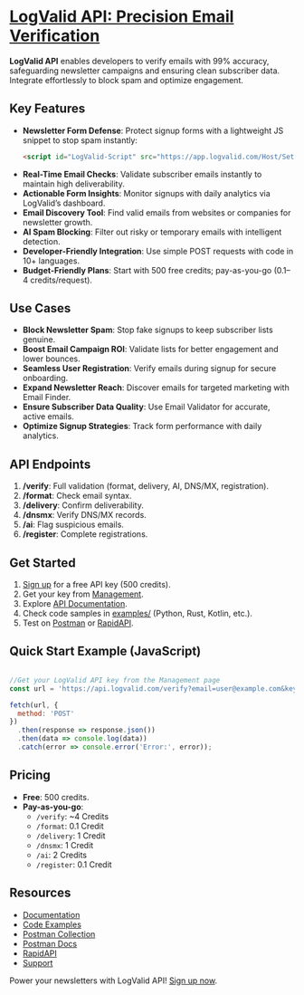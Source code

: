 # [LogValid API: Precision Email Verification](https://logvalid.com/)


**LogValid API** enables developers to verify emails with 99% accuracy, safeguarding newsletter campaigns and ensuring clean subscriber data. Integrate effortlessly to block spam and optimize engagement.

## Key Features
- **Newsletter Form Defense**: Protect signup forms with a lightweight JS snippet to stop spam instantly:
  ```html
  <script id="LogValid-Script" src="https://app.logvalid.com/Host/Setup-LogValid.js?v=1.27" webKey="YOUR_WEB_KEY" formKey="YOUR_PUBLIC_FORM_KEY"></script>
  ```
- **Real-Time Email Checks**: Validate subscriber emails instantly to maintain high deliverability.
- **Actionable Form Insights**: Monitor signups with daily analytics via LogValid’s dashboard.
- **Email Discovery Tool**: Find valid emails from websites or companies for newsletter growth.
- **AI Spam Blocking**: Filter out risky or temporary emails with intelligent detection.
- **Developer-Friendly Integration**: Use simple POST requests with code in 10+ languages.
- **Budget-Friendly Plans**: Start with 500 free credits; pay-as-you-go (0.1–4 credits/request).

## Use Cases
- **Block Newsletter Spam**: Stop fake signups to keep subscriber lists genuine.
- **Boost Email Campaign ROI**: Validate lists for better engagement and lower bounces.
- **Seamless User Registration**: Verify emails during signup for secure onboarding.
- **Expand Newsletter Reach**: Discover emails for targeted marketing with Email Finder.
- **Ensure Subscriber Data Quality**: Use Email Validator for accurate, active emails.
- **Optimize Signup Strategies**: Track form performance with daily analytics.

## API Endpoints
1. **/verify**: Full validation (format, delivery, AI, DNS/MX, registration).
2. **/format**: Check email syntax.
3. **/delivery**: Confirm deliverability.
4. **/dnsmx**: Verify DNS/MX records.
5. **/ai**: Flag suspicious emails.
6. **/register**: Complete registrations.

## Get Started
1. [Sign up](https://logvalid.com) for a free API key (500 credits).
2. Get your key from [Management](https://app.logvalid.com/Management).
3. Explore [API Documentation](docs/api.md).
4. Check code samples in [examples/](examples/) (Python, Rust, Kotlin, etc.).
5. Test on [Postman](https://www.postman.com/hashemdev/logvalid/collection/z1rhdij/logvalid-email-verification-api?action=share&creator=16638588) or [RapidAPI](https://rapidapi.com/hashemdev94-rrzDG4laatO/api/logvalid-next-gen-email-verification).

## Quick Start Example (JavaScript)
```javaScript

//Get your LogValid API key from the Management page
const url = 'https://api.logvalid.com/verify?email=user@example.com&key=YOUR_API_KEY';

fetch(url, {
  method: 'POST'
})
  .then(response => response.json())
  .then(data => console.log(data))
  .catch(error => console.error('Error:', error));
```

## Pricing
- **Free**: 500 credits.
- **Pay-as-you-go**:
  - `/verify`: ~4 Credits
  - `/format`: 0.1 Credit
  - `/delivery`: 1 Credit
  - `/dnsmx`: 1 Credit
  - `/ai`: 2 Credits
  - `/register`: 0.1 Credit

## Resources
- [Documentation](docs/api.md)
- [Code Examples](examples/)
- [Postman Collection](https://www.postman.com/hashemdev/logvalid/collection/z1rhdij/logvalid-email-verification-api?action=share&creator=16638588)
- [Postman Docs](https://documenter.getpostman.com/view/16638588/2sB2j1hCqE)
- [RapidAPI](https://rapidapi.com/hashemdev94-rrzDG4laatO/api/logvalid-next-gen-email-verification)
- [Support](https://logvalid.com/contact)

Power your newsletters with LogValid API! [Sign up now](https://logvalid.com).
